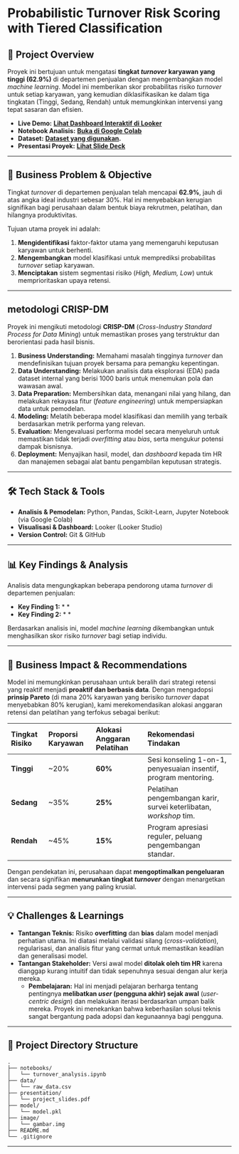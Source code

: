 # Probabilistic Turnover Risk Scoring with Tiered Classification

## 🚀 Project Overview

Proyek ini bertujuan untuk mengatasi **tingkat *turnover* karyawan yang tinggi (62.9%)** di departemen penjualan dengan mengembangkan model *machine learning*. Model ini memberikan skor probabilitas risiko *turnover* untuk setiap karyawan, yang kemudian diklasifikasikan ke dalam tiga tingkatan (Tinggi, Sedang, Rendah) untuk memungkinkan intervensi yang tepat sasaran dan efisien.

  * **Live Demo:** **[Lihat Dashboard Interaktif di Looker](https://lookerstudio.google.com/u/0/)** 
  * **Notebook Analisis:** **[Buka di Google Colab](https://github.com/Naufaliffa/final-project/tree/main/notebooks)**
  * **Dataset:** **[Dataset yang digunakan](https://www.kaggle.com/).**
  * **Presentasi Proyek:** **[Lihat Slide Deck](https://github.com/Naufaliffa/final-project/tree/main/presentation)** 

-----

## 🎯 Business Problem & Objective

Tingkat *turnover* di departemen penjualan telah mencapai **62.9%**, jauh di atas angka ideal industri sebesar 30%. Hal ini menyebabkan kerugian signifikan bagi perusahaan dalam bentuk biaya rekrutmen, pelatihan, dan hilangnya produktivitas.

Tujuan utama proyek ini adalah:

1.  **Mengidentifikasi** faktor-faktor utama yang memengaruhi keputusan karyawan untuk berhenti.
2.  **Mengembangkan** model klasifikasi untuk memprediksi probabilitas *turnover* setiap karyawan.
3.  **Menciptakan** sistem segmentasi risiko (*High, Medium, Low*) untuk memprioritaskan upaya retensi.

-----

## metodologi CRISP-DM

Proyek ini mengikuti metodologi **CRISP-DM** (*Cross-Industry Standard Process for Data Mining*) untuk memastikan proses yang terstruktur dan berorientasi pada hasil bisnis.

1.  **Business Understanding:** Memahami masalah tingginya *turnover* dan mendefinisikan tujuan proyek bersama para pemangku kepentingan.
2.  **Data Understanding:** Melakukan analisis data eksplorasi (EDA) pada dataset internal yang berisi 1000 baris untuk menemukan pola dan wawasan awal.
3.  **Data Preparation:** Membersihkan data, menangani nilai yang hilang, dan melakukan rekayasa fitur (*feature engineering*) untuk mempersiapkan data untuk pemodelan.
4.  **Modeling:** Melatih beberapa model klasifikasi dan memilih yang terbaik berdasarkan metrik performa yang relevan.
5.  **Evaluation:** Mengevaluasi performa model secara menyeluruh untuk memastikan tidak terjadi *overfitting* atau *bias*, serta mengukur potensi dampak bisnisnya.
6.  **Deployment:** Menyajikan hasil, model, dan *dashboard* kepada tim HR dan manajemen sebagai alat bantu pengambilan keputusan strategis.

-----

## 🛠️ Tech Stack & Tools

  * **Analisis & Pemodelan:** Python, Pandas, Scikit-Learn, Jupyter Notebook (via Google Colab)
  * **Visualisasi & Dashboard:** Looker (Looker Studio)
  * **Version Control:** Git & GitHub

-----

## 📊 Key Findings & Analysis

Analisis data mengungkapkan beberapa pendorong utama *turnover* di departemen penjualan:

  * **Key Finding 1:** * *
  * **Key Finding 2:** * *

Berdasarkan analisis ini, model *machine learning* dikembangkan untuk menghasilkan skor risiko *turnover* bagi setiap individu.

-----

## 💼 Business Impact & Recommendations

Model ini memungkinkan perusahaan untuk beralih dari strategi retensi yang reaktif menjadi **proaktif dan berbasis data**. Dengan mengadopsi **prinsip Pareto** (di mana 20% karyawan yang berisiko *turnover* dapat menyebabkan 80% kerugian), kami merekomendasikan alokasi anggaran retensi dan pelatihan yang terfokus sebagai berikut:

| Tingkat Risiko | Proporsi Karyawan | Alokasi Anggaran Pelatihan | Rekomendasi Tindakan |
| :------------- | :----------------- | :----------------------- | :-------------------- |
| **Tinggi** | \~20%               | **60%** | Sesi konseling 1-on-1, penyesuaian insentif, program mentoring. |
| **Sedang** | \~35%               | **25%** | Pelatihan pengembangan karir, survei keterlibatan, *workshop* tim. |
| **Rendah** | \~45%               | **15%** | Program apresiasi reguler, peluang pengembangan standar. |

Dengan pendekatan ini, perusahaan dapat **mengoptimalkan pengeluaran** dan secara signifikan **menurunkan tingkat *turnover*** dengan menargetkan intervensi pada segmen yang paling krusial.

-----

## 💡 Challenges & Learnings

  * **Tantangan Teknis:** Risiko **overfitting** dan **bias** dalam model menjadi perhatian utama. Ini diatasi melalui validasi silang (*cross-validation*), regularisasi, dan analisis fitur yang cermat untuk memastikan keadilan dan generalisasi model.
  * **Tantangan Stakeholder:** Versi awal model **ditolak oleh tim HR** karena dianggap kurang intuitif dan tidak sepenuhnya sesuai dengan alur kerja mereka.
      * **Pembelajaran:** Hal ini menjadi pelajaran berharga tentang pentingnya **melibatkan *user* (pengguna akhir) sejak awal** (*user-centric design*) dan melakukan iterasi berdasarkan umpan balik mereka. Proyek ini menekankan bahwa keberhasilan solusi teknis sangat bergantung pada adopsi dan kegunaannya bagi pengguna.

-----

## 📂 Project Directory Structure

```
.
├── notebooks/
│   └── turnover_analysis.ipynb
├── data/
│   └── raw_data.csv
├── presentation/
│   └── project_slides.pdf
├── model/
│   └── model.pkl
├── image/
│   └── gambar.img
├── README.md
└── .gitignore
```

-----
